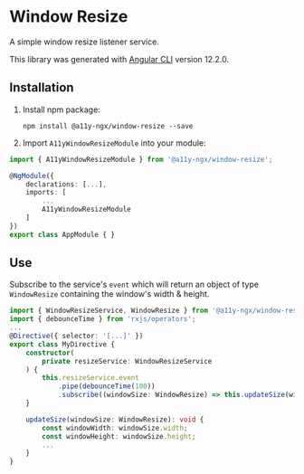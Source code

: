 # Window Resize

A simple window resize listener service.

This library was generated with [Angular CLI](https://github.com/angular/angular-cli) version 12.2.0.

## Installation

1. Install npm package:

   `npm install @a11y-ngx/window-resize --save`

2. Import `A11yWindowResizeModule` into your module:

```typescript
import { A11yWindowResizeModule } from '@a11y-ngx/window-resize';

@NgModule({
    declarations: [...],
    imports: [
        ...
        A11yWindowResizeModule
    ]
})
export class AppModule { }
```

## Use

Subscribe to the service's `event` which will return an object of type `WindowResize` containing the window's width & height.

```typescript
import { WindowResizeService, WindowResize } from '@a11y-ngx/window-resize';
import { debounceTime } from 'rxjs/operators';
...
@Directive({ selector: '[...]' })
export class MyDirective {
    constructor(
        private resizeService: WindowResizeService
    ) {
        this.resizeService.event
            .pipe(debounceTime(100))
            .subscribe((windowSize: WindowResize) => this.updateSize(windowSize));
    }

    updateSize(windowSize: WindowResize): void {
        const windowWidth: windowSize.width;
        const windowHeight: windowSize.height;
        ...
    }
}
```
